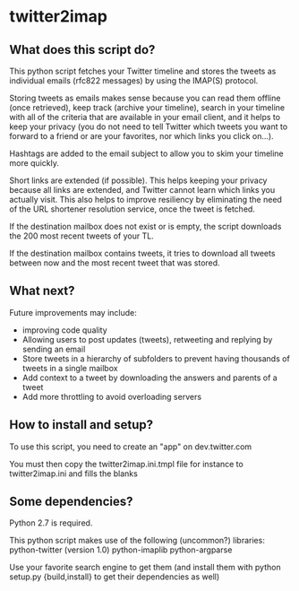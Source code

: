 twitter2imap
============
## What does this script do?
This python script fetches your Twitter timeline and stores the tweets as
individual emails (rfc822 messages) by using the IMAP(S) protocol.

Storing tweets as emails makes sense because you can read them offline (once
retrieved), keep track (archive your timeline),  search in your timeline with
all of the criteria that are available in your email client, and it helps to
keep your privacy (you do not need to tell Twitter which tweets you want to
forward to a friend or are your favorites, nor which links you click on...).

Hashtags are added to the email subject to allow you to skim your timeline more quickly.

Short links are extended (if possible). This helps keeping your privacy because
all links are extended, and Twitter cannot learn which links you actually
visit. This also helps to improve resiliency by eliminating the need of the URL
shortener resolution service, once the tweet is fetched.

If the destination mailbox does not exist or is empty, the script downloads the 200 most recent tweets of your TL.

If the destination mailbox contains tweets, it tries to download all tweets between now and the most recent tweet that was stored.


## What next?
Future improvements may include:
  * improving code quality
  * Allowing users to post updates (tweets), retweeting and replying by sending an email
  * Store tweets in a hierarchy of subfolders to prevent having thousands of tweets in a single mailbox
  * Add context to a tweet by downloading the answers and parents of a tweet
  * Add more throttling to avoid overloading servers

## How to install and setup?
To use this script, you need to create an "app" on dev.twitter.com

You must then copy the twitter2imap.ini.tmpl file for instance to twitter2imap.ini and fills the blanks

## Some dependencies?
Python 2.7 is required.

This python script makes use of the following (uncommon?) libraries:
python-twitter (version 1.0)
python-imaplib
python-argparse

Use your favorite search engine to get them (and install them with python setup.py {build,install} to get their dependencies as well)
